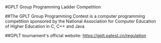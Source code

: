 #GPLT Group Programming Ladder Competition

##The GPLT Group Programming Contest is a computer programming competition sponsored by the National Association for Computer Education of Higher Education in C, C++ and Java

##GPLT tournament's official website: https://gplt.patest.cn/regulation
